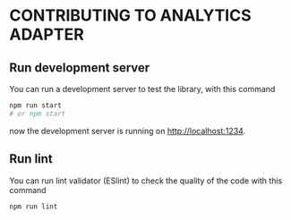# CONTRIBUTING TO ANALYTICS ADAPTER

## Run development server

You can run a development server to test the library, with this command

```bash
npm run start
# or npm start
```

now the development server is running on [http://localhost:1234](http://localhost:1234).

## Run lint

You can run lint validator (ESlint) to check the quality of the code with this command

```bash
npm run lint
```